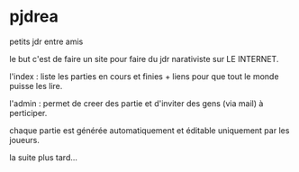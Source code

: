pjdrea
======

petits jdr entre amis

le but c'est de faire un site pour faire du jdr narativiste sur LE INTERNET.

l'index : liste les parties en cours et finies + liens pour que tout le monde puisse les lire.

l'admin : permet de creer des partie et d'inviter des gens (via mail) à perticiper.

chaque partie est générée automatiquement et éditable uniquement par les joueurs.

la suite plus tard...
